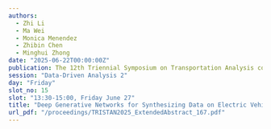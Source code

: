 ```yaml
---
authors:
  - Zhi Li
  - Ma Wei
  - Monica Menendez
  - Zhibin Chen
  - Minghui Zhong
date: "2025-06-22T00:00:00Z"
publication: The 12th Triennial Symposium on Transportation Analysis conference
session: "Data-Driven Analysis 2"
day: "Friday"
slot_no: 15
slot: "13:30-15:00, Friday June 27"
title: "Deep Generative Networks for Synthesizing Data on Electric Vehicle Driving and Charging Events"
url_pdf: "/proceedings/TRISTAN2025_ExtendedAbstract_167.pdf"
---
```

